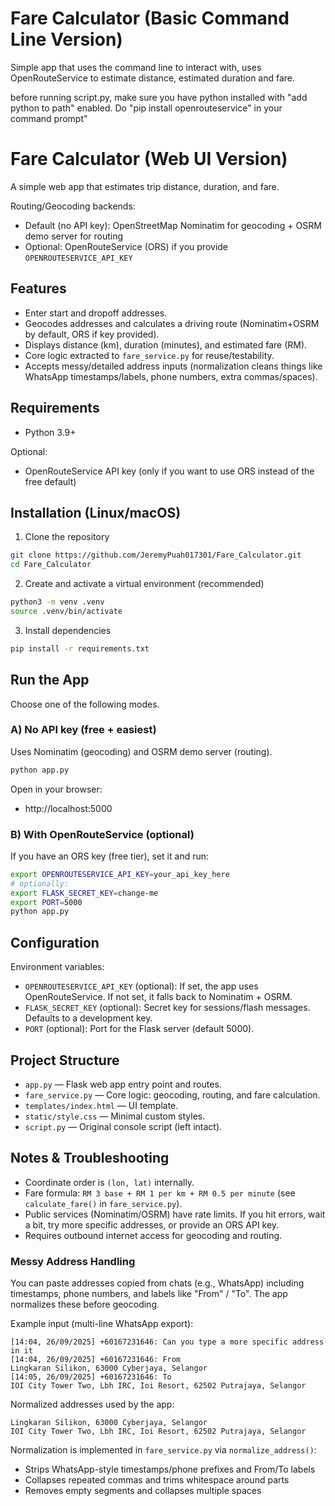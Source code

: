 # Fare Calculator (Basic Command Line Version)
Simple app that uses the command line to interact with, uses OpenRouteService to estimate distance, estimated duration and fare. 

before running script.py, make sure you have python installed with "add python to path" enabled. Do "pip install openrouteservice" in your command prompt"


# Fare Calculator (Web UI Version)

A simple web app that estimates trip distance, duration, and fare.

Routing/Geocoding backends:
- Default (no API key): OpenStreetMap Nominatim for geocoding + OSRM demo server for routing
- Optional: OpenRouteService (ORS) if you provide `OPENROUTESERVICE_API_KEY`

## Features

- Enter start and dropoff addresses.
- Geocodes addresses and calculates a driving route (Nominatim+OSRM by default, ORS if key provided).
- Displays distance (km), duration (minutes), and estimated fare (RM).
- Core logic extracted to `fare_service.py` for reuse/testability.
 - Accepts messy/detailed address inputs (normalization cleans things like WhatsApp timestamps/labels, phone numbers, extra commas/spaces).

## Requirements

- Python 3.9+

Optional:
- OpenRouteService API key (only if you want to use ORS instead of the free default)

## Installation (Linux/macOS)

1) Clone the repository

```bash
git clone https://github.com/JeremyPuah017301/Fare_Calculator.git
cd Fare_Calculator
```

2) Create and activate a virtual environment (recommended)

```bash
python3 -m venv .venv
source .venv/bin/activate
```

3) Install dependencies

```bash
pip install -r requirements.txt
```

## Run the App

Choose one of the following modes.

### A) No API key (free + easiest)

Uses Nominatim (geocoding) and OSRM demo server (routing).

```bash
python app.py
```

Open in your browser:
- http://localhost:5000

### B) With OpenRouteService (optional)

If you have an ORS key (free tier), set it and run:

```bash
export OPENROUTESERVICE_API_KEY=your_api_key_here
# optionally:
export FLASK_SECRET_KEY=change-me
export PORT=5000
python app.py
```

## Configuration

Environment variables:

- `OPENROUTESERVICE_API_KEY` (optional): If set, the app uses OpenRouteService. If not set, it falls back to Nominatim + OSRM.
- `FLASK_SECRET_KEY` (optional): Secret key for sessions/flash messages. Defaults to a development key.
- `PORT` (optional): Port for the Flask server (default 5000).

## Project Structure

- `app.py` — Flask web app entry point and routes.
- `fare_service.py` — Core logic: geocoding, routing, and fare calculation.
- `templates/index.html` — UI template.
- `static/style.css` — Minimal custom styles.
- `script.py` — Original console script (left intact).

## Notes & Troubleshooting

- Coordinate order is `(lon, lat)` internally.
- Fare formula: `RM 3 base + RM 1 per km + RM 0.5 per minute` (see `calculate_fare()` in `fare_service.py`).
- Public services (Nominatim/OSRM) have rate limits. If you hit errors, wait a bit, try more specific addresses, or provide an ORS API key.
- Requires outbound internet access for geocoding and routing.

### Messy Address Handling

You can paste addresses copied from chats (e.g., WhatsApp) including timestamps, phone numbers, and labels like "From" / "To". The app normalizes these before geocoding.

Example input (multi-line WhatsApp export):

```
[14:04, 26/09/2025] +60167231646: Can you type a more specific address in it
[14:04, 26/09/2025] +60167231646: From
Lingkaran Silikon, 63000 Cyberjaya, Selangor
[14:05, 26/09/2025] +60167231646: To 
IOI City Tower Two, Lbh IRC, Ioi Resort, 62502 Putrajaya, Selangor
```

Normalized addresses used by the app:

```
Lingkaran Silikon, 63000 Cyberjaya, Selangor
IOI City Tower Two, Lbh IRC, Ioi Resort, 62502 Putrajaya, Selangor
```

Normalization is implemented in `fare_service.py` via `normalize_address()`:

- Strips WhatsApp-style timestamps/phone prefixes and From/To labels
- Collapses repeated commas and trims whitespace around parts
- Removes empty segments and collapses multiple spaces


